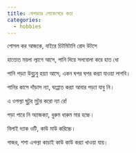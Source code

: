 ```yaml
---
title: বোগড়্যার লোকেগেরে কতা
categories:
  - hobbies
---
```


গোসল কর আজকে, বাইরে চিটমিটানি রোদ উটসে

হাতোত ময়লা ল্যাগে আসে, পানি দিয়ে সলবোলা করে হাত ধো

পানি পড়্যা উবুঢুবু হয়্যা আসে, একন ঘপর ঘপর কর‍্যা যাওয়া লাগবি। 

পানির কাসে দাঁড়াস ন্যা, ঘপ্পোত কর‍্যা আবার পড়্যা যাবু নি।

এ ওগল্যা ঘুটুর মুটুর করো ন্যা রে!

পড়া পারে নি অ্যাজক্যা, ধুরুম ধারুম মার হচ্চে।

বিলাই দ্যাক ওটি, কাউ মাউ করিচ্চে।

গাজর, শশা এগল্যা কাচাই কাউ কাউ কর‍্যা খাওয়া যায়।
